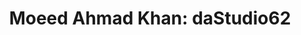 ---
title: "Moeed Ahmad Khan: daStudio62"
url: /karachi/moeed-ahmad-khan-dastudio62/
shop: photo
---